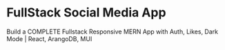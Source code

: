 # FullStack Social Media App

Build a COMPLETE Fullstack Responsive MERN App with Auth, Likes, Dark Mode | React, ArangoDB, MUI
